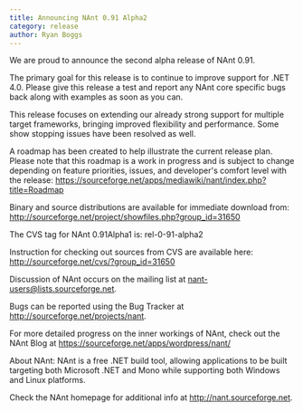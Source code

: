 ```yaml
---
title: Announcing NAnt 0.91 Alpha2 
category: release
author: Ryan Boggs
---
```


We are proud to announce the second alpha release of NAnt 0.91.

The primary goal for this release is to continue to improve support for .NET 4.0. Please give this release a test and report any NAnt core specific bugs back along with examples as soon as you can.

This release focuses on extending our already strong support for multiple target frameworks, bringing improved flexibility and performance. Some show stopping issues have been resolved as well.

A roadmap has been created to help illustrate the current release plan. Please note that this roadmap is a work in progress and is subject to change depending on feature priorities, issues, and developer's comfort level with the release:
https://sourceforge.net/apps/mediawiki/nant/index.php?title=Roadmap

Binary and source distributions are available for immediate download from:
http://sourceforge.net/project/showfiles.php?group_id=31650

The CVS tag for NAnt 0.91Alpha1 is:
rel-0-91-alpha2

Instruction for checking out sources from CVS are available here:
http://sourceforge.net/cvs/?group_id=31650

Discussion of NAnt occurs on the mailing list at nant-users@lists.sourceforge.net.

Bugs can be reported using the Bug Tracker at http://sourceforge.net/projects/nant.

For more detailed progress on the inner workings of NAnt, check out the NAnt Blog at https://sourceforge.net/apps/wordpress/nant/

About NAnt:
NAnt is a free .NET build tool, allowing applications to be built targeting both Microsoft .NET and Mono while supporting both Windows and Linux platforms.

Check the NAnt homepage for additional info at http://nant.sourceforge.net.